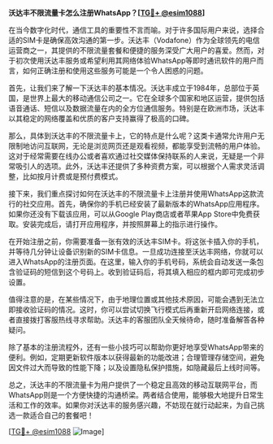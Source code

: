 **沃达丰不限流量卡怎么注册WhatsApp？[[TG💪+ @esim1088](https://t.me/s/esim1088)]**

在当今数字化时代，通信工具的重要性不言而喻。对于许多国际用户来说，选择合适的SIM卡是确保高效沟通的第一步。沃达丰（Vodafone）作为全球领先的电信运营商之一，其提供的不限流量套餐和便捷的服务深受广大用户的喜爱。然而，对于初次使用沃达丰服务或希望利用其网络体验WhatsApp等即时通讯软件的用户而言，如何正确注册和使用这些服务可能是一个令人困惑的问题。

首先，让我们来了解一下沃达丰的基本情况。沃达丰成立于1984年，总部位于英国，是世界上最大的移动通信公司之一。它在全球多个国家和地区运营，提供包括语音通话、短信以及数据流量在内的全方位通信服务。特别是在欧洲市场，沃达丰以其稳定的网络覆盖和优质的客户支持赢得了极高的口碑。

那么，具体到沃达丰的不限流量卡上，它的特点是什么呢？这类卡通常允许用户无限制地访问互联网，无论是浏览网页还是观看视频，都能享受到流畅的用户体验。这对于经常需要在线办公或者喜欢通过社交媒体保持联系的人来说，无疑是一个非常吸引人的选项。此外，沃达丰还提供了多种资费方案，可以根据个人需求灵活调整，比如按月计费或是预付费模式。

接下来，我们重点探讨如何在沃达丰的不限流量卡上注册并使用WhatsApp这款流行的社交应用。首先，确保你的手机已经安装了最新版本的WhatsApp应用程序。如果你还没有下载该应用，可以从Google Play商店或者苹果App Store中免费获取。安装完成后，请打开应用程序，并按照屏幕上的指示进行操作。

在开始注册之前，你需要准备一张有效的沃达丰SIM卡。将这张卡插入你的手机，并等待几分钟让设备识别新的SIM卡信息。一旦成功连接至沃达丰网络，你就可以进入WhatsApp的注册页面。在这里，输入你的手机号码，系统会自动发送一条包含验证码的短信到这个号码上。收到验证码后，将其填入相应的框内即可完成初步设置。

值得注意的是，在某些情况下，由于地理位置或其他技术原因，可能会遇到无法立即接收验证码的情况。这时，你可以尝试切换飞行模式后再重新开启网络连接，或者直接拨打客服热线寻求帮助。沃达丰的客服团队全天候待命，随时准备解答各种疑问。

除了基本的注册流程外，还有一些小技巧可以帮助你更好地享受WhatsApp带来的便利。例如，定期更新软件版本以获得最新的功能改进；合理管理存储空间，避免因文件过大而导致的性能下降；以及设置隐私保护措施，如隐藏最后上线时间等。

总之，沃达丰的不限流量卡为用户提供了一个稳定且高效的移动互联网平台，而WhatsApp则是一个方便快捷的沟通桥梁。两者结合使用，能够极大地提升日常生活和工作的效率。如果你对沃达丰的服务感兴趣，不妨现在就行动起来，为自己挑选一款适合自己的套餐吧！

[[TG💪+ @esim1088](https://t.me/s/esim1088) ![Image](https://i.postimg.cc/4NQfJmqS/Snipaste-2025-05-13-00-14-12.png)]